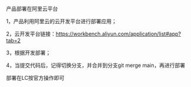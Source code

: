 产品部署在阿里云平台

1，产品利用阿里云的云开发平台进行部署应用；

2，云开发平台链接：https://workbench.aliyun.com/application/list#app?tab=2

3，根据开发部署；

4，当提交代码后，记得切换分支，并合并到分支git merge main，再进行部署


部署在LC按官方操作即可
